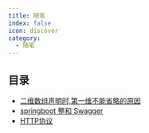 ```yaml
---
title: 随笔
index: false
icon: discover
category:
  - 随笔
---
```


<!-- more -->

## 目录

- [二维数组声明时,第一维不能省略的原因](./1.md)
- [springboot 整和 Swagger](./2.md)
- [HTTP协议](./3.md)
